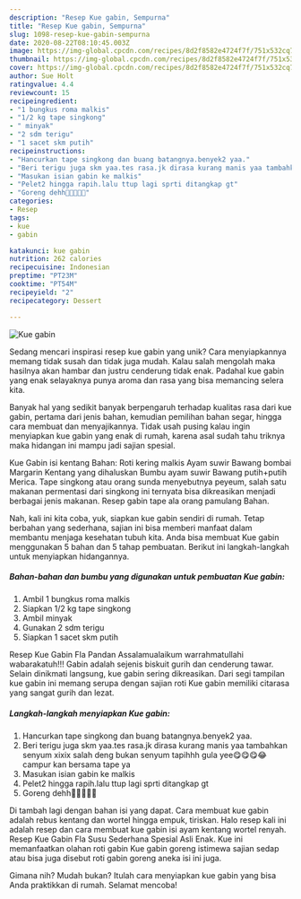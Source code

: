```yaml
---
description: "Resep Kue gabin, Sempurna"
title: "Resep Kue gabin, Sempurna"
slug: 1098-resep-kue-gabin-sempurna
date: 2020-08-22T08:10:45.003Z
image: https://img-global.cpcdn.com/recipes/8d2f8582e4724f7f/751x532cq70/kue-gabin-foto-resep-utama.jpg
thumbnail: https://img-global.cpcdn.com/recipes/8d2f8582e4724f7f/751x532cq70/kue-gabin-foto-resep-utama.jpg
cover: https://img-global.cpcdn.com/recipes/8d2f8582e4724f7f/751x532cq70/kue-gabin-foto-resep-utama.jpg
author: Sue Holt
ratingvalue: 4.4
reviewcount: 15
recipeingredient:
- "1 bungkus roma malkis"
- "1/2 kg tape singkong"
- " minyak"
- "2 sdm terigu"
- "1 sacet skm putih"
recipeinstructions:
- "Hancurkan tape singkong dan buang batangnya.benyek2 yaa."
- "Beri terigu juga skm yaa.tes rasa.jk dirasa kurang manis yaa tambahkan senyum xixix salah deng bukan senyum tapihhh gula yee😋😋😋😂campur kan bersama tape ya"
- "Masukan isian gabin ke malkis"
- "Pelet2 hingga rapih.lalu ttup lagi sprti ditangkap gt"
- "Goreng dehh🤗🤗🤗🤗😍"
categories:
- Resep
tags:
- kue
- gabin

katakunci: kue gabin 
nutrition: 262 calories
recipecuisine: Indonesian
preptime: "PT23M"
cooktime: "PT54M"
recipeyield: "2"
recipecategory: Dessert

---
```



![Kue gabin](https://img-global.cpcdn.com/recipes/8d2f8582e4724f7f/751x532cq70/kue-gabin-foto-resep-utama.jpg)

Sedang mencari inspirasi resep kue gabin yang unik? Cara menyiapkannya memang tidak susah dan tidak juga mudah. Kalau salah mengolah maka hasilnya akan hambar dan justru cenderung tidak enak. Padahal kue gabin yang enak selayaknya punya aroma dan rasa yang bisa memancing selera kita.

Banyak hal yang sedikit banyak berpengaruh terhadap kualitas rasa dari kue gabin, pertama dari jenis bahan, kemudian pemilihan bahan segar, hingga cara membuat dan menyajikannya. Tidak usah pusing kalau ingin menyiapkan kue gabin yang enak di rumah, karena asal sudah tahu triknya maka hidangan ini mampu jadi sajian spesial.

Kue Gabin isi kentang Bahan: Roti kering malkis Ayam suwir Bawang bombai Margarin Kentang yang dihaluskan Bumbu ayam suwir Bawang putih+putih Merica. Tape singkong atau orang sunda menyebutnya peyeum, salah satu makanan permentasi dari singkong ini ternyata bisa dikreasikan menjadi berbagai jenis makanan. Resep gabin tape ala orang pamulang Bahan.


Nah, kali ini kita coba, yuk, siapkan kue gabin sendiri di rumah. Tetap berbahan yang sederhana, sajian ini bisa memberi manfaat dalam membantu menjaga kesehatan tubuh kita. Anda bisa membuat Kue gabin menggunakan 5 bahan dan 5 tahap pembuatan. Berikut ini langkah-langkah untuk menyiapkan hidangannya.

<!--inarticleads1-->

##### Bahan-bahan dan bumbu yang digunakan untuk pembuatan Kue gabin:

1. Ambil 1 bungkus roma malkis
1. Siapkan 1/2 kg tape singkong
1. Ambil  minyak
1. Gunakan 2 sdm terigu
1. Siapkan 1 sacet skm putih


Resep Kue Gabin Fla Pandan Assalamualaikum warrahmatullahi wabarakatuh!!! Gabin adalah sejenis biskuit gurih dan cenderung tawar. Selain dinikmati langsung, kue gabin sering dikreasikan. Dari segi tampilan kue gabin ini memang serupa dengan sajian roti Kue gabin memiliki citarasa yang sangat gurih dan lezat. 

<!--inarticleads2-->

##### Langkah-langkah menyiapkan Kue gabin:

1. Hancurkan tape singkong dan buang batangnya.benyek2 yaa.
1. Beri terigu juga skm yaa.tes rasa.jk dirasa kurang manis yaa tambahkan senyum xixix salah deng bukan senyum tapihhh gula yee😋😋😋😂campur kan bersama tape ya
1. Masukan isian gabin ke malkis
1. Pelet2 hingga rapih.lalu ttup lagi sprti ditangkap gt
1. Goreng dehh🤗🤗🤗🤗😍


Di tambah lagi dengan bahan isi yang dapat. Cara membuat kue gabin adalah rebus kentang dan wortel hingga empuk, tiriskan. Halo resep kali ini adalah resep dan cara membuat kue gabin isi ayam kentang wortel renyah. Resep Kue Gabin Fla Susu Sederhana Spesial Asli Enak. Kue ini memanfaatkan olahan roti gabin Kue gabin goreng istimewa sajian sedap atau bisa juga disebut roti gabin goreng aneka isi ini juga. 

Gimana nih? Mudah bukan? Itulah cara menyiapkan kue gabin yang bisa Anda praktikkan di rumah. Selamat mencoba!
